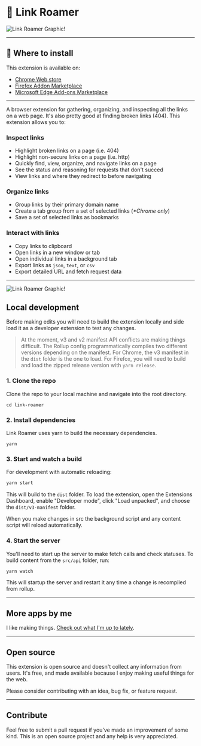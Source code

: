 # 👋 Link Roamer

![Link Roamer Graphic!](./assets/graphic.png)

---

## 🚀 Where to install

This extension is available on:

- [Chrome Web store](https://chrome.google.com/webstore/detail/link-roamer/lgcgflalbmeodapiohjepkjlgipmhofe)
- [Firefox Addon Marketplace](https://addons.mozilla.org/en-US/firefox/addon/link-roamer/)
- [Microsoft Edge Add-ons Marketplace](https://microsoftedge.microsoft.com/addons/detail/link-roamer/bigambbapbnineapeagbdpdpkaildjdd)

---

A browser extension for gathering, organizing, and inspecting all the links on a
web page. It's also pretty good at finding broken links (404). This extension
allows you to:

### Inspect links

- Highlight broken links on a page (i.e. 404)
- Highlight non-secure links on a page (i.e. http)
- Quickly find, view, organize, and navigate links on a page
- See the status and reasoning for requests that don't succed
- View links and where they redirect to before navigating

### Organize links

- Group links by their primary domain name
- Create a tab group from a set of selected links (_\*Chrome only_)
- Save a set of selected links as bookmarks

### Interact with links

- Copy links to clipboard
- Open links in a new window or tab
- Open individual links in a background tab
- Export links as `json`, `text`, or `csv`
- Export detailed URL and fetch request data

---

![Link Roamer Graphic!](./assets/graphic-2.png)

## Local development

Before making edits you will need to build the extension locally and side load
it as a developer extension to test any changes.

> At the moment, v3 and v2 manifest API conflicts are making things difficult.
> The Rollup config programmatically compiles two different versions depending
> on the manifest. For Chrome, the v3 manifest in the `dist` folder is the one
> to load. For Firefox, you will need to build and load the zipped release
> version with `yarn release`.

### 1. Clone the repo

Clone the repo to your local machine and navigate into the root directory.

```shell
cd link-roamer
```

### 2. Install dependencies

Link Roamer uses yarn to build the necessary dependencies.

```shell
yarn
```

### 3. Start and watch a build

For development with automatic reloading:

```bash
yarn start
```

This will build to the `dist` folder. To load the extension, open the Extensions
Dashboard, enable "Developer mode", click "Load unpacked", and choose the
`dist/v3-manifest` folder.

When you make changes in src the background script and any content script will
reload automatically.

### 4. Start the server

You'll need to start up the server to make fetch calls and check statuses. To build content from the `src/api` folder, run:

```bash
yarn watch
```

This will startup the server and restart it any time a change is recompiled from rollup.

---

## More apps by me

I like making things. [Check out what I'm up to lately](https://rossmoody.com).

---

## Open source

This extension is open source and doesn't collect any information from users.
It's free, and made available because I enjoy making useful things for the web.

Please consider contributing with an idea, bug fix, or feature request.

---

## Contribute

Feel free to submit a pull request if you've made an improvement of some kind.
This is an open source project and any help is very appreciated.
